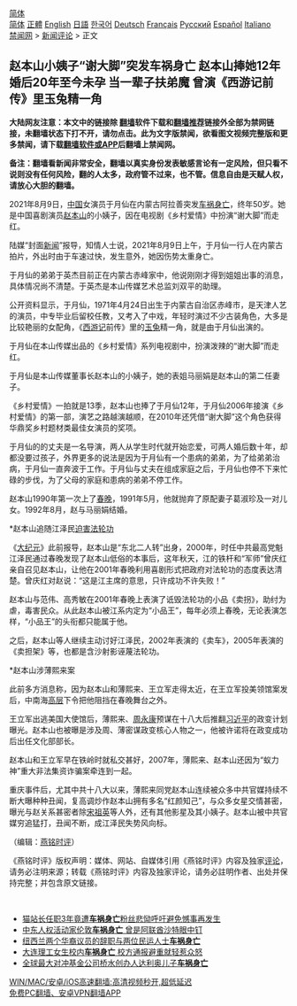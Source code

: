  <!-- 面包屑导航 --> <div class="breadcrumb"><!-- GTranslate: https://gtranslate.io/ -->  <div class="switcher notranslate">  <div class="selected">  <a href="#" onclick="return false;"> 简体</a>  </div>  <div class="option">  <a href="https://www.bannedbook.org" onclick="doGTranslate('zh-CN|zh-CN');jQuery('div.switcher div.selected a').html(jQuery(this).html());return false;" title="简体中文" class="nturl selected"> 简体</a>  <a href="https://www.bannedbook.org/zh-tw/" onclick="doGTranslate('zh-CN|zh-TW');jQuery('div.switcher div.selected a').html(jQuery(this).html());return false;" title="繁體中文" class="nturl"> 正體</a>  <a href="https://www.bannedbook.org/en/" onclick="doGTranslate('zh-CN|en');jQuery('div.switcher div.selected a').html(jQuery(this).html());return false;" title="English" class="nturl"> English</a>  <a href="https://www.bannedbook.org/ja/" onclick="doGTranslate('zh-CN|ja');jQuery('div.switcher div.selected a').html(jQuery(this).html());return false;" title="日本語" class="nturl"> 日語</a>  <a href="https://www.bannedbook.org/ko/" onclick="doGTranslate('zh-CN|ko');jQuery('div.switcher div.selected a').html(jQuery(this).html());return false;" title="한국어" class="nturl"> 한국어</a>  <a href="https://www.bannedbook.org/de/" onclick="doGTranslate('zh-CN|de');jQuery('div.switcher div.selected a').html(jQuery(this).html());return false;" title="Deutsch" class="nturl"> Deutsch</a>  <a href="https://www.bannedbook.org/fr/" onclick="doGTranslate('zh-CN|fr');jQuery('div.switcher div.selected a').html(jQuery(this).html());return false;" title="Français" class="nturl"> Français</a>  <a href="https://www.bannedbook.org/ru/" onclick="doGTranslate('zh-CN|ru');jQuery('div.switcher div.selected a').html(jQuery(this).html());return false;" title="Русский" class="nturl"> Русский</a>  <a href="https://www.bannedbook.org/es/" onclick="doGTranslate('zh-CN|es');jQuery('div.switcher div.selected a').html(jQuery(this).html());return false;" title="Español" class="nturl"> Español</a>  <a href="https://www.bannedbook.org/it/" onclick="doGTranslate('zh-CN|it');jQuery('div.switcher div.selected a').html(jQuery(this).html());return false;" title="Italiano" class="nturl"> Italiano</a>  </div>  </div>      <div class='breadcrumb-sub'><!-- Breadcrumb NavXT 6.3.0 --> <a href="https://www.bannedbook.org/" class="home">禁闻网</a> &gt; <a href="https://www.bannedbook.org/bnews/comments/" class="category">新闻评论</a> &gt; 正文</div></div><h2>赵本山小姨子“谢大脚”突发车祸身亡 赵本山捧她12年 婚后20年至今未孕 当一辈子扶弟魔 曾演《西游记前传》里玉兔精一角</h2> <p class="notice"><b>大陆网友注意：本文中的链接除 <a href="https://github.com/bannedbook/fanqiang" >翻墙</a>软件下载和<a href="https://github.com/killgcd/justmysocks/blob/master/README.md">翻墙推荐</a>链接外全部为禁网链接，未翻墙状态下打不开，请勿点击。此为文字版禁闻，欲看图文视频完整版和更多禁闻，请下载<a href="https://github.com/bannedbook/fanqiang">翻墙软件或APP</a>后翻墙上禁闻网。</p><p>备注：翻墙看新闻非常安全，翻墙以真实身份发表敏感言论有一定风险，但只看不说则没有任何风险，翻的人太多，政府管不过来，也不管。信息自由是天赋人权，请放心大胆的翻墙。</b></p>  <div class="entry">  <p></p> <p>2021年8月9日&#65292;<span class='wp_keywordlink_affiliate'><a href="https://www.bannedbook.org/" title="中国" target="_blank">中国</a></span>女演员于月仙在内蒙古阿拉善突发<a href="https://www.bannedbook.org/bnews/tag/%e8%bd%a6%e7%a5%b8/" class="st_tag internal_tag" rel="tag" title="标签 车祸 下的日志">车祸</a><a href="https://www.bannedbook.org/bnews/tag/%E8%BA%AB%E4%BA%A1/" class="st_tag internal_tag" rel="tag" title="标签 身亡 下的日志">身亡</a>&#65292;终年50岁&#12290;她是中国喜剧演员<a href="https://www.bannedbook.org/bnews/tag/%e8%b5%b5%e6%9c%ac%e5%b1%b1/" class="st_tag internal_tag" rel="tag" title="标签 赵本山 下的日志">赵本山</a>的小姨子&#65292;因在电视剧&#12298;乡村爱情&#12299;中扮演&#8220;谢大脚&#8221;而走红&#12290;</p> <p>   陆媒&#8220;封面<span class='wp_keywordlink_affiliate'><a href="https://www.bannedbook.org/" title="新闻">新闻</a></span>&#8221;报导&#65292;知情人士说&#65292;2021年8月9日上午&#65292;于月仙一行人在内蒙古拍片&#65292;外出时由于车速过快&#65292;发生意外&#65292;她因伤势太重身亡&#12290;</p> <p>于月仙的弟弟于英杰目前正在内蒙古赤峰家中&#65292;他说刚刚才得到姐姐出事的消息&#65292;具体情况尚不清楚&#12290;于英杰是本山传媒艺术总监刘双平的助理&#12290;</p> <p>公开资料显示&#65292;于月仙&#65292;1971年4月24日出生于内蒙古自治区赤峰市&#65292;是天津人艺的演员&#65292;中专毕业后留校任教&#65292;又考入了中戏&#65292;年轻时演过不少古装角色&#65292;大多是比较艳丽的女配角&#65292;&#12298;<span class='wp_keywordlink'><a href="https://www.bannedbook.org/forum24/topic1503.html" title="深度揭秘《西游记》蕴含的玄机" target="_blank">西游记</a></span>前传&#12299;里的<a href="https://www.bannedbook.org/bnews/tag/%E7%8E%89%E5%85%94/" class="st_tag internal_tag" rel="tag" title="标签 玉兔 下的日志">玉兔</a>精一角&#65292;就是由于月仙出演的&#12290; </p> <p>于月仙在本山传媒出品的&#12298;乡村爱情&#12299;系列电视剧中&#65292;扮演泼辣的&#8220;谢大脚&#8221;而走红&#12290;</p> <p>于月仙是本山传媒董事长赵本山的小姨子&#65292;她的表姐马丽娟是赵本山的第二任妻子&#12290;</p>  <p>   &#12298;乡村爱情&#12299;一拍就是13季&#65292;赵本山也捧了于月仙12年&#65292;于月仙2006年接演&#12298;乡村爱情&#12299;的第一部&#65292;演艺之路越演越顺&#65292;在2010年还凭借&#8220;谢大脚&#8221;这个角色获得华鼎奖乡村题材类最佳女演员的奖项&#12290; </p> <p>于月仙的的丈夫是一名导演&#65292;两人从学生时代就开始恋爱&#65292;可两人婚后数十年&#65292;却都没要过孩子&#65292;外界更多的说法是因为于月仙有一个患病的弟弟&#65292;为了给弟弟治病&#65292;于月仙一直奔波于工作&#12290;于月仙与丈夫在组成家庭之后&#65292;于月仙也停不下来忙碌的步伐&#65292;为了父母的家庭和患病的弟弟不停工作&#12290;</p> <p>赵本山1990年第一次上了<a href="https://www.bannedbook.org/bnews/tag/%e6%98%a5%e6%99%9a/" class="st_tag internal_tag" rel="tag" title="标签 春晚 下的日志">春晚</a>&#65292;1991年5月&#65292;他就抛弃了原配妻子葛淑珍及一对儿女&#12290;1992年8月&#65292;赵与马丽娟结婚&#12290;</p> <p>   *赵本山追随江泽民<span class='wp_keywordlink'><a href="https://www.bannedbook.org/forum11/topic278.html" title="评江泽民与中共相互利用迫害法轮功" target="_blank">迫害法轮功</a></span></p> <p>&#12298;<span class='wp_keywordlink_affiliate'><a href="http://www.epochtimes.com/" title="大纪元" target="_blank">大纪元</a></span>&#12299;此前报导&#65292;赵本山是&#8220;东北二人转&#8221;出身&#65292;2000年&#65292;时任中共最高党魁江泽民通过春晚发现了赵本山低俗的本事后&#65292;这年秋天&#65292;江的铁杆和&#8220;军师&#8221;曾庆红亲自召见赵本山&#65292;让他在2001年春晚利用喜剧形式把政府对法轮功的态度表达清楚&#12290;曾庆红对赵说&#65306;&#8220;这是江主席的意思&#65292;只许成功不许失败&#65281;&#8221;</p> <p>赵本山与范伟&#12289;高秀敏在2001年春晚上表演了诋毁法轮功的小品&#12298;卖拐&#12299;&#65292;助纣为虐&#65292;毒害民众&#12290;从此赵本山被江系内定为&#8220;小品王&#8221;&#65292;每年必须上春晚&#65292;无论表演怎样&#65292;&#8220;小品王&#8221;的头衔都只能属于他&#12290;</p> <p>之后&#65292;赵本山等人继续主动讨好江泽民&#65292;2002年表演的&#12298;卖车&#12299;&#65292;2005年表演的&#12298;卖担架&#12299;等&#65292;也都是含沙射影诬蔑法轮功&#12290;</p>  <p>   *赵本山涉薄熙来案</p> <p>此前多方消息称&#65292;因为赵本山和薄熙来&#12289;王立军走得太近&#65292;在王立军投美领馆案发后&#65292;中南海<span class='wp_keywordlink_affiliate'><a href="https://www.bannedbook.org/bnews/ccpdope/" title="中共高层内幕" target="_blank">高层</a></span>下令把他阻挡在春晚舞台之外&#12290;</p> <p>王立军出逃美国大使馆后&#65292;薄熙来&#12289;<span class='wp_keywordlink'><a href="https://www.bannedbook.org/forum2/topic2891.html" title="《周永康其人》《周永康传》" target="_blank">周永康</a></span>预谋在十八大后推翻<a href="https://www.bannedbook.org/bnews/tag/%e4%b9%a0%e8%bf%91%e5%b9%b3/" class="st_tag internal_tag" rel="tag" title="标签 习近平 下的日志">习近平</a>的政变计划曝光&#12290;赵本山也被曝是涉及周&#12289;薄密谋政变核心人物之一&#65292;他被许诺将在政变成功后出任文化部部长&#12290;</p> <p>赵本山和王立军早在铁岭时就私交甚好&#65292;2007年&#65292;薄熙来&#12289;赵本山还因为&#8220;蚁力神&#8221;重大非法集资诈骗案牵连到一起&#12290;</p> <p>重庆事件后&#65292;尤其中共十八大以来&#65292;薄熙来同党赵本山连续被众多中共官媒持续不断大曝种种丑闻&#65292;复高调炒作赵本山拥有多名&#8220;红颜知己&#8221;&#65292;与众多女星交情甚密&#65292;曝光与赵关系甚密者除<span class='wp_keywordlink'><a href="https://www.bannedbook.org/forum2/topic2330.html" title="《国母宋祖英》" target="_blank">宋祖英</a></span>等人外&#65292;还有其他影星及其小姨子&#12290;赵本山被中共官媒穷追猛打&#65292;丑闻不断&#65292;成江泽民失势风向标&#12290; &nbsp;</p> <p>&#65288;编辑&#65306;<a href="https://www.bannedbook.org/bnews/tag/%e7%87%95%e9%93%ad%e6%97%b6%e8%af%84/" class="st_tag internal_tag" rel="tag" title="标签 燕铭时评 下的日志">燕铭时评</a>&#65289;</p> <p>&#12298;燕铭时评&#12299;版权声明&#65306;媒体&#12289;网站&#12289;自媒体引用&#12298;燕铭时评&#12299;内容及独家<span class='wp_keywordlink_affiliate'><a href="https://www.bannedbook.org/bnews/comments/" title="新闻评论" target="_blank">评论</a></span>&#65292;请务必注明来源&#65307;转载&#12298;燕铭时评&#12299;内容及独家评论&#65292;请务必註明作者&#12289;出处并保持完整&#65307;并包含原文链接&#12290;</p>  <p></p> <p></p> <p></p> <p></p> <p></p> <p></p> <p>&nbsp;</p>  <ul class='op-related-articles' title='相关阅读'> <li><a href='https://www.bannedbook.org/bnews/funmedia/20210703/1579597.html' target='_blank'>猫站长任职3年竟遭<b>车祸身亡</b>粉丝悲恸呼吁避免憾事再发生</a></li> <li><a href='https://www.bannedbook.org/bnews/worldnews/20210621/1571427.html' target='_blank'>中东人权活动家伦敦<b>车祸身亡</b> 曾是阿联酋沙特眼中钉</a></li> <li><a href='https://www.bannedbook.org/bnews/baitai/20210528/1555396.html' target='_blank'>纽西兰两个华裔议员的辞职与两位民运人士<b>车祸身亡</b></a></li> <li><a href='https://www.bannedbook.org/bnews/cbnews/20210104/1460402.html' target='_blank'>大连理工女生校内<b>车祸身亡</b> 校方通报避重就轻惹众怒</a></li> <li><a href='https://www.bannedbook.org/bnews/cnnews/20201220/1451261.html' target='_blank'>全球最大对冲基金公司桥水创办人达利奥儿子<b>车祸身亡</b></a></li> </ul> <p class="texttj"> <a href="https://github.com/bannedbook/fanqiang/wiki/V2ray%E6%9C%BA%E5%9C%BA" target="_blank">WIN/MAC/安卓/iOS高速翻墙:高清视频秒开,超低延迟</a><br/> <a href="https://github.com/bannedbook/fanqiang/wiki/%E7%A6%81%E9%97%BB%E7%BD%91%E5%AE%89%E5%8D%93%E7%BF%BB%E5%A2%99%E6%96%B0%E9%97%BBAPP" target="_blank">免费PC翻墙、安卓VPN翻墙APP</a></p><p> </p><a name='sharetosocial'></a>  <div style="margin-bottom:5px;padding-bottom:5px;clear:both"> <div id="archive-pix-1" class="banner-ads"> <!-- AuctionX Display platform tag START --> <div id="26318x728x90x621x_ADSLOT2" clicktrack="%%CLICK_URL_ESC%%"></div> <!-- AuctionX Display platform tag END --> </div> <div id="archive-pix-2" class="banner-ads"> <!-- AuctionX Display platform tag START --> <div id="26315x300x250x621x_ADSLOT2" clicktrack="%%CLICK_URL_ESC%%"></div> <!-- AuctionX Display platform tag END --> </div> </div>  <div id="archive-pix-1" class="banner-ads"> <!-- AuctionX Display platform tag START --> <div id="26318x728x90x621x_ADSLOT3" clicktrack="%%CLICK_URL_ESC%%"></div> <!-- AuctionX Display platform tag END --> </div> </div><!--END ENTRY--> 